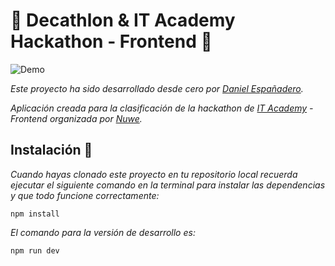 # 🌈 Decathlon & IT Academy Hackathon - Frontend 🌈

![Demo]()

_Este proyecto ha sido desarrollado desde cero por [Daniel Españadero](https://github.com/DanielEspanadero)._

_Aplicación creada para la clasificación de la hackathon de [IT Academy](https://cibernarium.barcelonactiva.cat/it-academy/inscripcio) - Frontend organizada por [Nuwe](https://nuwe.io)._


## Instalación 🔧

_Cuando hayas clonado este proyecto en tu repositorio local recuerda ejecutar el siguiente comando en la terminal para instalar las dependencias y que todo funcione correctamente:_
```
npm install
```

_El comando para la versión de desarrollo es:_
```
npm run dev
```